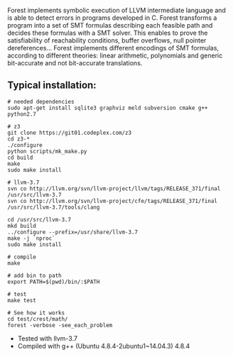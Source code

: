 Forest implements symbolic execution of LLVM intermediate language and is able
to detect errors in programs developed in C. Forest transforms a program into a
set of SMT formulas describing each feasible path and decides these formulas
with a SMT solver. This enables to prove the satisfiability of reachability
conditions, buffer overflows, null pointer dereferences... Forest implements
different encodings of SMT formulas, according to different theories: linear
arithmetic, polynomials and generic bit-accurate and not bit-accurate
translations.

## Typical installation:

```
# needed dependencies
sudo apt-get install sqlite3 graphviz meld subversion cmake g++ python2.7

# z3
git clone https://git01.codeplex.com/z3
cd z3-*
./configure
python scripts/mk_make.py
cd build
make
sudo make install

# llvm-3.7
svn co http://llvm.org/svn/llvm-project/llvm/tags/RELEASE_371/final /usr/src/llvm-3.7
svn co http://llvm.org/svn/llvm-project/cfe/tags/RELEASE_371/final /usr/src/llvm-3.7/tools/clang

cd /usr/src/llvm-3.7
mkd build
../configure --prefix=/usr/share/llvm-3.7
make -j `nproc`
sudo make install

# compile
make 

# add bin to path
export PATH=$(pwd)/bin/:$PATH

# test
make test 

# See how it works
cd test/crest/math/ 
forest -verbose -see_each_problem
```

* Tested with llvm-3.7
* Compiled with g++ (Ubuntu 4.8.4-2ubuntu1~14.04.3) 4.8.4

